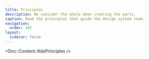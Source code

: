 ```yaml
---
title: Principles
description: We consider the whole when creating the parts.
caption: Read the principles that guide the design system team.
navigation:
  order: 102
layout:
  sidecar: false
---
```


<!-- TO EDIT THESE PRINCIPLES LOOK AT THE COMPONENT IN `website/app/components/doc/content/kds-principles/index.js` -->

<!-- algolia-ignore-start -->
<Doc::Content::KdsPrinciples />
<!-- algolia-ignore-end -->